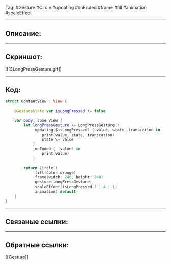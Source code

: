Tag: #Gesture #Circle #updating #onEnded #frame #fill #animation #scaleEffect

---
## Описание:


---
## Скриншот:
![[3LongPressGesture.gif]]

---
## Код:

``` swift
struct ContentView : View {
    
    @GestureState var isLongPressed \= false
    
    var body: some View {
        let longPressGesture \= LongPressGesture()
            .updating($isLongPressed) { value, state, transcation in
                print(value, state, transcation)
                state \= value
            }
            .onEnded { (value) in
                print(value)
            }
        
        return Circle()
            .fill(Color.orange)
            .frame(width: 240, height: 240)
            .gesture(longPressGesture)
            .scaleEffect(isLongPressed ? 1.4 : 1)
            .animation(.default)
    }
}

```


---
## Связаные ссылки:


---
## Обратные ссылки:
[[Gesture]]